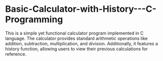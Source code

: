 # Basic-Calculator-with-History---C-Programming
This is a simple yet functional calculator program implemented in C language. The calculator provides standard arithmetic operations like addition, subtraction, multiplication, and division. Additionally, it features a history function, allowing users to view their previous calculations for reference. 
